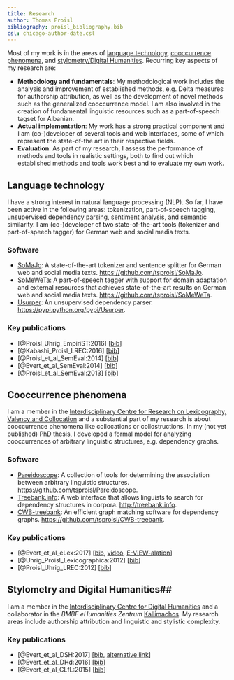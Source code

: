 ```yaml
---
title: Research
author: Thomas Proisl
bibliography: proisl_bibliography.bib
csl: chicago-author-date.csl
---
```


Most of my work is in the areas of [language
technology](#language-technology), [cooccurrence
phenomena](#cooccurrence-phenomena), and [stylometry/Digital
Humanities](#stylometry-and-digital-humanities). Recurring key aspects
of my research are:

- **Methodology and fundamentals**: My methodological work includes
  the analysis and improvement of established methods, e.g. Delta
  measures for authorship attribution, as well as the development of
  novel methods such as the generalized cooccurrence model. I am also
  involved in the creation of fundamental linguistic resources such as
  a part-of-speech tagset for Albanian.
- **Actual implementation**: My work has a strong practical component
  and I am (co-)developer of several tools and web interfaces, some of
  which represent the state-of-the art in their respective fields.
- **Evaluation**: As part of my research, I assess the performance of
  methods and tools in realistic settings, both to find out which
  established methods and tools work best and to evaluate my own work.


## Language technology ##

I have a strong interest in natural language processing (NLP). So far,
I have been active in the following areas: tokenization,
part-of-speech tagging, unsupervised dependency parsing, sentiment
analysis, and semantic similarity. I am (co-)developer of two
state-of-the-art tools (tokenizer and part-of-speech tagger) for
German web and social media texts.


### Software ###

- [SoMaJo](software.html#somajo): A state-of-the-art tokenizer and
  sentence splitter for German web and social media texts.
  <https://github.com/tsproisl/SoMaJo>.
- [SoMeWeTa](software.html#someweta): A part-of-speech tagger with
  support for domain adaptation and external resources that achieves
  state-of-the-art results on German web and social media texts.
  <https://github.com/tsproisl/SoMeWeTa>.
- [Usurper](software.html#usurper): An unsupervised dependency parser.
  <https://pypi.python.org/pypi/Usurper>.


### Key publications ###

- [@Proisl_Uhrig_EmpiriST:2016] [[bib](bib/Proisl_Uhrig_EmpiriST:2016.bib)]
- [@Kabashi_Proisl_LREC:2016] [[bib](bib/Kabashi_Proisl_LREC:2016.bib)]
- [@Proisl_et_al_SemEval:2014] [[bib](bib/Proisl_et_al_SemEval:2014.bib)]
- [@Evert_et_al_SemEval:2014] [[bib](bib/Evert_et_al_SemEval:2014.bib)]
- [@Proisl_et_al_SemEval:2013] [[bib](bib/Proisl_et_al_SemEval:2013.bib)]


## Cooccurrence phenomena ##

I am a member in the [Interdisciplinary Centre for Research on
Lexicography, Valency and
Collocation](http://www.lexi.uni-erlangen.de) and a substantial part
of my research is about cooccurrence phenomena like collocations or
collostructions. In my (not yet published) PhD thesis, I developed a
formal model for analyzing cooccurrences of arbitrary linguistic
structures, e.g. dependency graphs.


### Software ###

- [Pareidoscope](software.html#pareidoscope): A collection of tools
  for determining the association between arbitrary linguistic
  structures. <https://github.com/tsproisl/Pareidoscope>.
- [Treebank.info](software.html#treebank.info): A web interface that
  allows linguists to search for dependency structures in corpora.
  <http://treebank.info>.
- [CWB-treebank](software.html#cwb-treebank): An efficient graph
  matching software for dependency graphs.
  <https://github.com/tsproisl/CWB-treebank>.


### Key publications ###

- [@Evert_et_al_eLex:2017] [[bib](bib/Evert_et_al_eLex:2017.bib), [video](https://www.youtube.com/watch?v=xYo3wTRx8F8), [E-VIEW-alation](http://www.collocations.de/eviewalation/)]
- [@Uhrig_Proisl_Lexicographica:2012] [[bib](bib/Uhrig_Proisl_Lexicographica:2012.bib)]
- [@Proisl_Uhrig_LREC:2012] [[bib](bib/Proisl_Uhrig_LREC:2012.bib)]


## Stylometry and Digital Humanities##

I am a member in the [Interdisciplinary Centre for Digital
Humanities](http://izdigital.fau.de) and a collaborator in the *BMBF
eHumanities Zentrum* [Kallimachos](http://kallimachos.de). My research
areas include authorship attribution and linguistic and stylistic
complexity.


### Key publications ###

- [@Evert_et_al_DSH:2017] [[bib](bib/Evert_et_al_DSH:2017.bib), [alternative link](https://academic.oup.com/dsh/article/doi/10.1093/llc/fqx023/3865676/Understanding-and-explaining-Delta-measures-for?guestAccessKey=54b7daa4-be40-4687-880a-543d2b41254e)]
- [@Evert_et_al_DHd:2016] [[bib](bib/Evert_et_al_DHd:2016.bib)]
- [@Evert_et_al_CLfL:2015] [[bib](bib/Evert_et_al_CLfL:2015.bib)]
